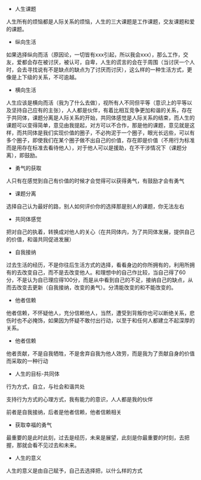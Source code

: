 - 人生课题

人生所有的烦恼都是人际关系的烦恼，人生的三大课题是工作课题，交友课题和爱的课题。

- 纵向生活

如果选择纵向而活（原因论，一切皆有xxx引起，所以我会xxx），那么工作，交友，爱都会存在被讨厌，被认可，自卑，人生的谎言的会在于周围（当讨厌一个人时，会去寻找说有不是缺点的缺点为了讨厌而讨厌），这么样的一种生活方式，更像是上下级的关系，不可逾越。

- 横向生活

人生应该是横向而活（我为了什么去做），视所有人不同但平等（意识上的平等以及坚持自己应有的主张），人人都是伙伴，有着比相互竞争更加和谐的关系，存在于共同体，课题分离是人际关系的开始，共同体感觉是人际关系的结束，而人生的课题可以变得简单，意见由我提起，对方可以不合作，那是他的课题，意见就是这样，而共同体是我们实现价值的圈子，不必拘泥于一个圈子，眼光长远些，可以有多个圈子，即使我们在某个圈子做不出自己的价值，存在即是价值（不用行为标准而是用存在标准去看待他人），对于他人可以是援助，在不干涉情况下（课题分离），即鼓励。

- 勇气的获取

人只有在感觉到自己有价值的时候才会觉得可以获得勇气，有鼓励才会有勇气

- 课题分离

选择自己认为最好的路，别人如何评价你的选择那是别人的课题，你无法左右

- 共同体感觉

把对自己的执着，转换成对他人的关心（在共同体内，为了共同体发展，提供自己的价值，和谐共同促进发展）

- 自我接纳

过去生活的经历，不是你往后生活方式的选择，看看身边的你所拥有的，利用所拥有的去改变自己，而不是去改变他人。和理想中的自己作比较，当自己得了60分，不是认为自已理应得100分，而是从中看到自己的不足，接纳自己的缺点，从而去改变去更新（自我接纳，改变的勇气）。分清能改变的和不能改变的。

- 他者信赖

他者信赖，不怀疑他人，充分信赖他人，当然，遭受到背叛你也可以断绝关系，悲伤时也不必掩饰，如果因为怀疑不敢付出行动，以至于和任何人都建立不起深厚的关系。

- 他者信赖

他者贡献，不是自我牺牲，不是舍弃自我为他人效劳，而是我为了贡献自身的价值而采取的一种行动

- 人生的目标-共同体

行为方式，自立，与社会和谐共处

支持行为方式的心理方式，我有能力的意识，人人都是我的伙伴

前者是自我接纳，后者是他者信赖，他者信赖相关

- 获取幸福的勇气

最重要的是此时此刻，过去是经历，未来是展望，此刻是你最重要的时刻，去把握，那就会看不见过去和未来。

- 人生的意义

人生的意义是由自己赋予，自己去选择把，以什么样的方式



